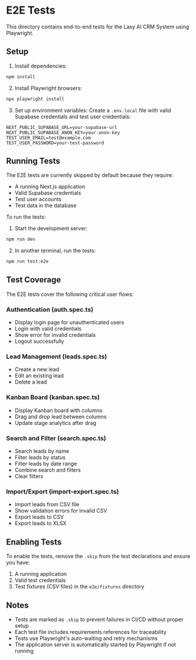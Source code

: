 # E2E Tests

This directory contains end-to-end tests for the Lasy AI CRM System using Playwright.

## Setup

1. Install dependencies:
```bash
npm install
```

2. Install Playwright browsers:
```bash
npx playwright install
```

3. Set up environment variables:
Create a `.env.local` file with valid Supabase credentials and test user credentials:
```
NEXT_PUBLIC_SUPABASE_URL=your-supabase-url
NEXT_PUBLIC_SUPABASE_ANON_KEY=your-anon-key
TEST_USER_EMAIL=test@example.com
TEST_USER_PASSWORD=your-test-password
```

## Running Tests

The E2E tests are currently skipped by default because they require:
- A running Next.js application
- Valid Supabase credentials
- Test user accounts
- Test data in the database

To run the tests:

1. Start the development server:
```bash
npm run dev
```

2. In another terminal, run the tests:
```bash
npm run test:e2e
```

## Test Coverage

The E2E tests cover the following critical user flows:

### Authentication (auth.spec.ts)
- Display login page for unauthenticated users
- Login with valid credentials
- Show error for invalid credentials
- Logout successfully

### Lead Management (leads.spec.ts)
- Create a new lead
- Edit an existing lead
- Delete a lead

### Kanban Board (kanban.spec.ts)
- Display Kanban board with columns
- Drag and drop lead between columns
- Update stage analytics after drag

### Search and Filter (search.spec.ts)
- Search leads by name
- Filter leads by status
- Filter leads by date range
- Combine search and filters
- Clear filters

### Import/Export (import-export.spec.ts)
- Import leads from CSV file
- Show validation errors for invalid CSV
- Export leads to CSV
- Export leads to XLSX

## Enabling Tests

To enable the tests, remove the `.skip` from the test declarations and ensure you have:
1. A running application
2. Valid test credentials
3. Test fixtures (CSV files) in the `e2e/fixtures` directory

## Notes

- Tests are marked as `.skip` to prevent failures in CI/CD without proper setup
- Each test file includes requirements references for traceability
- Tests use Playwright's auto-waiting and retry mechanisms
- The application server is automatically started by Playwright if not running
